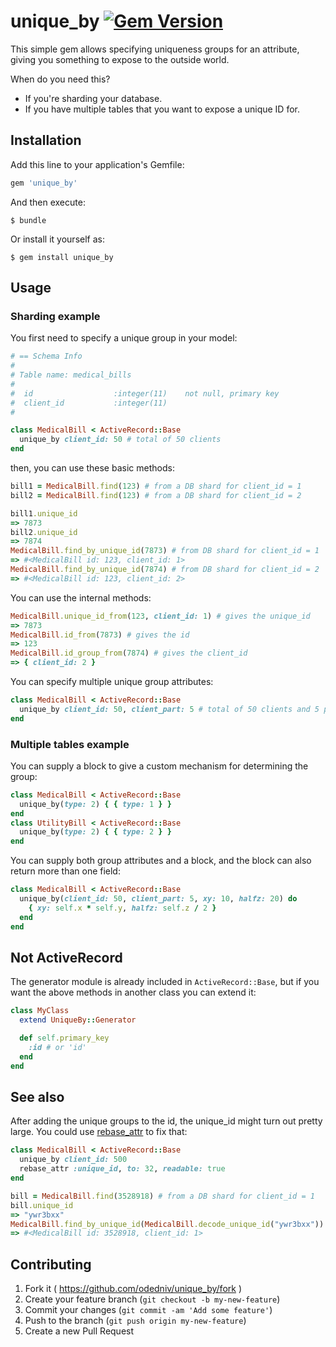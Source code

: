 # unique_by [![Gem Version](https://badge.fury.io/rb/unique_by.svg)](http://badge.fury.io/rb/unique_by)

This simple gem allows specifying uniqueness groups for an attribute, giving
you something to expose to the outside world.

When do you need this?

- If you're sharding your database.
- If you have multiple tables that you want to expose a unique ID for.

## Installation

Add this line to your application's Gemfile:

```ruby
gem 'unique_by'
```

And then execute:

    $ bundle

Or install it yourself as:

    $ gem install unique_by

## Usage

### Sharding example

You first need to specify a unique group in your model:

```ruby
# == Schema Info
#
# Table name: medical_bills
#
#  id                  :integer(11)    not null, primary key
#  client_id           :integer(11)
#

class MedicalBill < ActiveRecord::Base
  unique_by client_id: 50 # total of 50 clients
end
```

then, you can use these basic methods:

```ruby
bill1 = MedicalBill.find(123) # from a DB shard for client_id = 1
bill2 = MedicalBill.find(123) # from a DB shard for client_id = 2

bill1.unique_id
=> 7873
bill2.unique_id
=> 7874
MedicalBill.find_by_unique_id(7873) # from DB shard for client_id = 1
=> #<MedicalBill id: 123, client_id: 1>
MedicalBill.find_by_unique_id(7874) # from DB shard for client_id = 2
=> #<MedicalBill id: 123, client_id: 2>
```

You can use the internal methods:

```ruby
MedicalBill.unique_id_from(123, client_id: 1) # gives the unique_id
=> 7873
MedicalBill.id_from(7873) # gives the id
=> 123
MedicalBill.id_group_from(7874) # gives the client_id
=> { client_id: 2 }
```

You can specify multiple unique group attributes:

```ruby
class MedicalBill < ActiveRecord::Base
  unique_by client_id: 50, client_part: 5 # total of 50 clients and 5 parts
end
```

### Multiple tables example

You can supply a block to give a custom mechanism for determining the group:

```ruby
class MedicalBill < ActiveRecord::Base
  unique_by(type: 2) { { type: 1 } }
end
class UtilityBill < ActiveRecord::Base
  unique_by(type: 2) { { type: 2 } }
end
```

You can supply both group attributes and a block, and the block can also
return more than one field:

```ruby
class MedicalBill < ActiveRecord::Base
  unique_by(client_id: 50, client_part: 5, xy: 10, halfz: 20) do
    { xy: self.x * self.y, halfz: self.z / 2 }
  end
end
```

## Not ActiveRecord

The generator module is already included in `ActiveRecord::Base`, but if
you want the above methods in another class you can extend it:

```ruby
class MyClass
  extend UniqueBy::Generator

  def self.primary_key
    :id # or 'id'
  end
end
```

## See also

After adding the unique groups to the id, the unique_id might turn out pretty
large. You could use [rebase_attr](https://github.com/odedniv/rebase_attr) to
fix that:

```ruby
class MedicalBill < ActiveRecord::Base
  unique_by client_id: 500
  rebase_attr :unique_id, to: 32, readable: true
end

bill = MedicalBill.find(3528918) # from a DB shard for client_id = 1
bill.unique_id
=> "ywr3bxx"
MedicalBill.find_by_unique_id(MedicalBill.decode_unique_id("ywr3bxx"))
=> #<MedicalBill id: 3528918, client_id: 1>
```

## Contributing

1. Fork it ( https://github.com/odedniv/unique_by/fork )
2. Create your feature branch (`git checkout -b my-new-feature`)
3. Commit your changes (`git commit -am 'Add some feature'`)
4. Push to the branch (`git push origin my-new-feature`)
5. Create a new Pull Request
